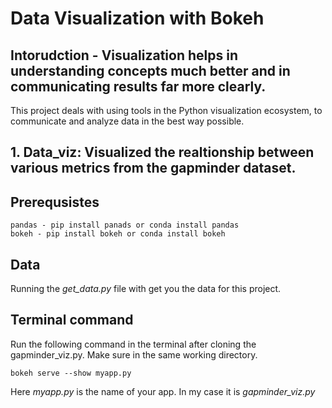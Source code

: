 # Data Visualization with Bokeh

## Intorudction - Visualization helps in understanding concepts much better and in communicating results far more clearly. 

This project deals with using tools in the Python visualization ecosystem, to communicate and analyze data in the best way possible. 

## 1. Data_viz: Visualized the realtionship between various metrics from the gapminder dataset.


## Prerequsistes 

```
pandas - pip install panads or conda install pandas
bokeh - pip install bokeh or conda install bokeh
```

##  Data

Running the *get_data.py* file with get you the data for this project. 

## Terminal command

Run the following command in the terminal after cloning the gapminder_viz.py. Make sure in the same working directory. 

```
bokeh serve --show myapp.py
```
Here *myapp.py* is the name of your app. In my case it is *gapminder_viz.py*
